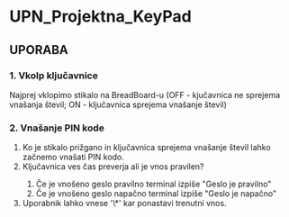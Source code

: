 # UPN_Projektna_KeyPad


## UPORABA

### 1. Vkolp ključavnice

Najprej vklopimo stikalo na BreadBoard-u (OFF - kjučavnica ne sprejema vnašanja števil; ON - ključavnica sprejema vnašanje števil)

### 2. Vnašanje PIN kode

<ol>
  <li> Ko je stikalo prižgano in ključavnica sprejema vnašanje števil lahko začnemo vnašati PIN kodo. </li>
  <li> Ključavnica ves čas preverja ali je vnos pravilen? </li>
  <ol>
    <li> Če je vnošeno geslo pravilno terminal izpiše "Geslo je pravilno" </li>
    <li> Če je vnošeno geslo napačno terminal izpiše "Geslo je napačno" </li>
  </ol>
  <li> Uporabnik lahko vnese '\*' kar ponastavi trenutni vnos. </li>
</ol>
